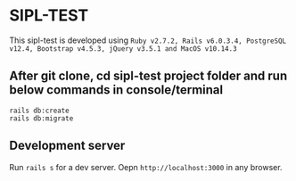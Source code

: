 # SIPL-TEST

This sipl-test is developed using ```Ruby v2.7.2, Rails v6.0.3.4, PostgreSQL v12.4, Bootstrap v4.5.3, jQuery v3.5.1 and MacOS v10.14.3```

## After git clone, cd sipl-test project folder and run below commands in console/terminal

`rails db:create`   
`rails db:migrate`   

## Development server   

Run `rails s` for a dev server. Oepn `http://localhost:3000` in any browser.

